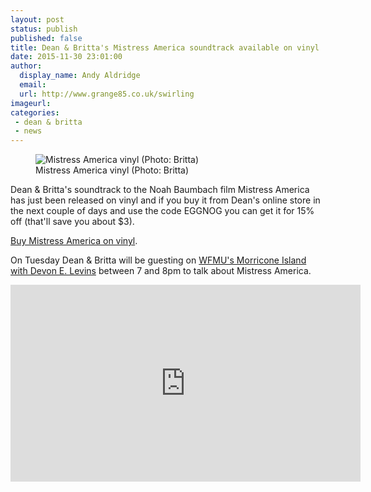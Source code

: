 ```yaml
---
layout: post
status: publish
published: false
title: Dean & Britta's Mistress America soundtrack available on vinyl
date: 2015-11-30 23:01:00
author:
  display_name: Andy Aldridge
  email:
  url: http://www.grange85.co.uk/swirling
imageurl:
categories:
 - dean & britta
 - news
---
```

<figure class="caption aligncenter"><img src="https://media.fullofwishes.co.uk/07-dean_and_britta/sleeves/dean-and-britta-mistress-america-lp-britta-instagram.jpg" alt="Mistress America vinyl (Photo: Britta)" /><figcaption class="caption-text">Mistress America vinyl (Photo: Britta)</figcaption></figure>
<p class="lead">Dean & Britta's soundtrack to the Noah Baumbach film Mistress America has just been released on vinyl and if you buy it from Dean's online store in the next couple of days and use the code <span class="text-primary">EGGNOG</span> you can get it for 15% off (that'll save you about $3).</p>

<p class="lead"><a href="http://deanwareham.bigcartel.com/product/mistress-america-original-soundtrack-lp">Buy Mistress America on vinyl</a>.</p>

<p>On Tuesday Dean & Britta will be guesting on <a href="http://www.wfmu.org/playlists/PE">WFMU's Morricone Island with Devon E. Levins</a> between 7 and 8pm to talk about Mistress America.</p>

<iframe width="560" height="315" src="https://www.youtube.com/embed/FXChdcl5y6I" frameborder="0" allowfullscreen></iframe>

